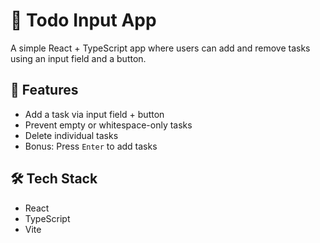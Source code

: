 # 📝 Todo Input App

A simple React + TypeScript app where users can add and remove tasks using an input field and a button.

## 🚀 Features

- Add a task via input field + button
- Prevent empty or whitespace-only tasks
- Delete individual tasks
- Bonus: Press `Enter` to add tasks

## 🛠️ Tech Stack

- React
- TypeScript
- Vite